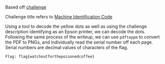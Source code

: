 Based off [challenge](https://github.com/dogelition/ctf-writeups/blob/master/2020/ALLES/NSA%20Whistleblower/writeup.md)

Challenge title refers to [Machine Identification Code](https://en.wikipedia.org/wiki/Machine_Identification_Code)

Using a tool to decode the yellow dots as well as using the challenge description identifying as an Epson printer, we can decode the dots. Following the same process of the writeup, we can use `pdftoppm` to convert the PDF to PNGs, and individually read the serial number off each page. Serial numbers are decimal values of characters of the flag.

`Flag: flag{watchoutforthepoisonedcoffee}`
